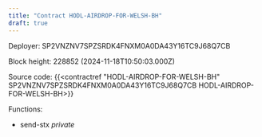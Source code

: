 ```yaml
---
title: "Contract HODL-AIRDROP-FOR-WELSH-BH"
draft: true
---
```

Deployer: SP2VNZNV7SPZSRDK4FNXM0A0DA43Y16TC9J68Q7CB


 



Block height: 228852 (2024-11-18T10:50:03.000Z)

Source code: {{<contractref "HODL-AIRDROP-FOR-WELSH-BH" SP2VNZNV7SPZSRDK4FNXM0A0DA43Y16TC9J68Q7CB HODL-AIRDROP-FOR-WELSH-BH>}}

Functions:

* send-stx _private_
